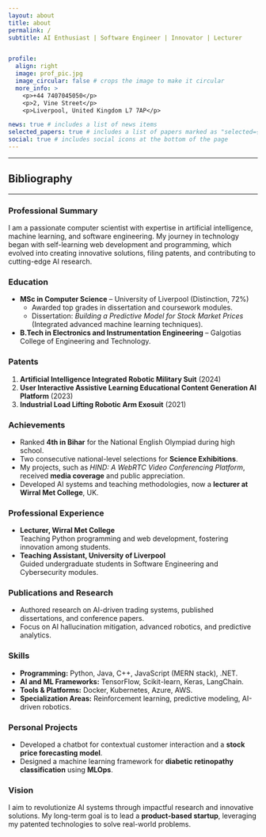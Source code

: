 ```yaml
---
layout: about
title: about
permalink: /
subtitle: AI Enthusiast | Software Engineer | Innovator | Lecturer


profile:
  align: right
  image: prof_pic.jpg
  image_circular: false # crops the image to make it circular
  more_info: >
    <p>+44 7407045050</p>
    <p>2, Vine Street</p>
    <p>Liverpool, United Kingdom L7 7AP</p>

news: true # includes a list of news items
selected_papers: true # includes a list of papers marked as "selected={true}"
social: true # includes social icons at the bottom of the page
---
```



---

##  **Bibliography**

---

###  **Professional Summary**
I am a passionate computer scientist with expertise in artificial intelligence, machine learning, and software engineering. My journey in technology began with self-learning web development and programming, which evolved into creating innovative solutions, filing patents, and contributing to cutting-edge AI research.

###  **Education**
- **MSc in Computer Science** – University of Liverpool (Distinction, 72%)
  - Awarded top grades in dissertation and coursework modules.
  - Dissertation: *Building a Predictive Model for Stock Market Prices* (Integrated advanced machine learning techniques).
- **B.Tech in Electronics and Instrumentation Engineering** – Galgotias College of Engineering and Technology.

###  **Patents**
1. **Artificial Intelligence Integrated Robotic Military Suit** (2024)
2. **User Interactive Assistive Learning Educational Content Generation AI Platform** (2023)
3. **Industrial Load Lifting Robotic Arm Exosuit** (2021)

###  **Achievements**
- Ranked **4th in Bihar** for the National English Olympiad during high school.
- Two consecutive national-level selections for **Science Exhibitions**.
- My projects, such as *HIND: A WebRTC Video Conferencing Platform*, received **media coverage** and public appreciation.
- Developed AI systems and teaching methodologies, now a **lecturer at Wirral Met College**, UK.

###  **Professional Experience**
- **Lecturer, Wirral Met College**  
  Teaching Python programming and web development, fostering innovation among students.
- **Teaching Assistant, University of Liverpool**  
  Guided undergraduate students in Software Engineering and Cybersecurity modules.

###  **Publications and Research**
- Authored research on AI-driven trading systems, published dissertations, and conference papers.
- Focus on AI hallucination mitigation, advanced robotics, and predictive analytics.

###  **Skills**
- **Programming:** Python, Java, C++, JavaScript (MERN stack), .NET.
- **AI and ML Frameworks:** TensorFlow, Scikit-learn, Keras, LangChain.
- **Tools & Platforms:** Docker, Kubernetes, Azure, AWS.
- **Specialization Areas:** Reinforcement learning, predictive modeling, AI-driven robotics.

###  **Personal Projects**
- Developed a chatbot for contextual customer interaction and a **stock price forecasting model**.
- Designed a machine learning framework for **diabetic retinopathy classification** using **MLOps**.

###  **Vision**
I aim to revolutionize AI systems through impactful research and innovative solutions. My long-term goal is to lead a **product-based startup**, leveraging my patented technologies to solve real-world problems.

